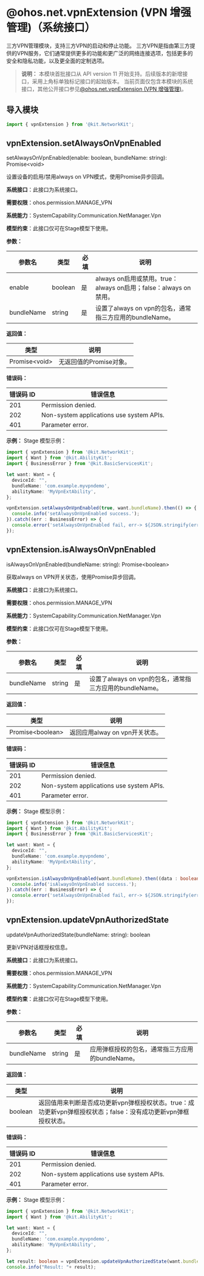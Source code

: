 # @ohos.net.vpnExtension (VPN 增强管理)（系统接口）

<!--Kit: Network Kit-->
<!--Subsystem: Communication-->
<!--Owner: @wmyao_mm-->
<!--Designer: @guo-min_net-->
<!--Tester: @tongxilin-->
<!--Adviser: @zhang_yixin13-->

三方VPN管理模块，支持三方VPN的启动和停止功能。
三方VPN是指由第三方提供的VPN服务，它们通常提供更多的功能和更广泛的网络连接选项，包括更多的安全和隐私功能，以及更全面的定制选项。

> **说明：**
> 本模块首批接口从 API version 11 开始支持。后续版本的新增接口，采用上角标单独标记接口的起始版本。
> 当前页面仅包含本模块的系统接口，其他公开接口参见[@ohos.net.vpnExtension (VPN 增强管理)](js-apis-net-vpnExtension.md)。

## 导入模块

```js
import { vpnExtension } from '@kit.NetworkKit';
```


## vpnExtension.setAlwaysOnVpnEnabled

setAlwaysOnVpnEnabled(enable: boolean, bundleName: string): Promise\<void>

设置设备的启用/禁用always on VPN模式，使用Promise异步回调。

**系统接口**：此接口为系统接口。

**需要权限**：ohos.permission.MANAGE_VPN

**系统能力**：SystemCapability.Communication.NetManager.Vpn

**模型约束**：此接口仅可在Stage模型下使用。

**参数：**

| 参数名     | 类型    | 必填 | 说明                                                    |
| ---------- | ------- | ---- | ------------------------------------------------------- |
| enable     | boolean | 是   | always on启用或禁用。true：always on启用；false：always on禁用。                                   |
| bundleName | string  | 是   | 设置了always on vpn的包名，通常指三方应用的bundleName。 |

**返回值：**

| 类型           | 说明                    |
| -------------- | ----------------------- |
| Promise\<void> | 无返回值的Promise对象。 |

**错误码：**

| 错误码 ID | 错误信息                                 |
| --------- | ---------------------------------------- |
| 201       | Permission denied.                       |
| 202       | Non-system applications use system APIs. |
| 401       | Parameter error.                         |

**示例：**
Stage 模型示例：

```ts
import { vpnExtension } from '@kit.NetworkKit';
import { Want } from '@kit.AbilityKit';
import { BusinessError } from '@kit.BasicServicesKit';

let want: Want = {
  deviceId: "",
  bundleName: 'com.example.myvpndemo',
  abilityName: 'MyVpnExtAbility',
};

vpnExtension.setAlwaysOnVpnEnabled(true, want.bundleName).then(() => {
  console.info('setAlwaysOnVpnEnabled success.');
}).catch((err : BusinessError) => {
  console.error('setAlwaysOnVpnEnabled fail, err-> ${JSON.stringify(err)}');
});
```

## vpnExtension.isAlwaysOnVpnEnabled

isAlwaysOnVpnEnabled(bundleName: string): Promise\<boolean>

获取always on VPN开关状态，使用Promise异步回调。

**系统接口**：此接口为系统接口。

**需要权限**：ohos.permission.MANAGE_VPN

**系统能力**：SystemCapability.Communication.NetManager.Vpn

**模型约束**：此接口仅可在Stage模型下使用。

**参数：**

| 参数名     | 类型   | 必填 | 说明                                                    |
| ---------- | ------ | ---- | ------------------------------------------------------- |
| bundleName | string | 是   | 设置了always on vpn的包名，通常指三方应用的bundleName。 |

**返回值：**

| 类型              | 说明                           |
| ----------------- | ------------------------------ |
| Promise\<boolean> | 返回应用alway on vpn开关状态。 |

**错误码：**

| 错误码 ID | 错误信息                                 |
| --------- | ---------------------------------------- |
| 201       | Permission denied.                       |
| 202       | Non-system applications use system APIs. |
| 401       | Parameter error.                         |

**示例：**
Stage 模型示例：

```ts
import { vpnExtension } from '@kit.NetworkKit';
import { Want } from '@kit.AbilityKit';
import { BusinessError } from '@kit.BasicServicesKit';

let want: Want = {
  deviceId: "",
  bundleName: 'com.example.myvpndemo',
  abilityName: 'MyVpnExtAbility',
};

vpnExtension.isAlwaysOnVpnEnabled(want.bundleName).then((data : boolean) => {
  console.info('isAlwaysOnVpnEnabled success.');
}).catch((err : BusinessError) => {
  console.error('setAlwaysOnVpnEnabled fail, err-> ${JSON.stringify(err)}');
});
```

## vpnExtension.updateVpnAuthorizedState

updateVpnAuthorizedState(bundleName: string): boolean

更新VPN对话框授权信息。

**系统接口**：此接口为系统接口。

**需要权限**：ohos.permission.MANAGE_VPN

**系统能力**：SystemCapability.Communication.NetManager.Vpn

**模型约束**：此接口仅可在Stage模型下使用。

**参数：**

| 参数名     | 类型   | 必填 | 说明                                             |
| ---------- | ------ | ---- | ------------------------------------------------ |
| bundleName | string | 是   | 应用弹框授权的包名，通常指三方应用的bundleName。 |

**返回值：**

| 类型    | 说明                                        |
| ------- | ------------------------------------------- |
| boolean | 返回值用来判断是否成功更新vpn弹框授权状态。true：成功更新vpn弹框授权状态；false：没有成功更新vpn弹框授权状态。 |

**错误码：**

| 错误码 ID | 错误信息                                 |
| --------- | ---------------------------------------- |
| 201       | Permission denied.                       |
| 202       | Non-system applications use system APIs. |
| 401       | Parameter error.                         |

**示例：**
Stage 模型示例：

```ts
import { vpnExtension } from '@kit.NetworkKit';
import { Want } from '@kit.AbilityKit';

let want: Want = {
  deviceId: "",
  bundleName: 'com.example.myvpndemo',
  abilityName: 'MyVpnExtAbility',
};

let result: boolean = vpnExtension.updateVpnAuthorizedState(want.bundleName);
console.info("Result: "+ result);
```

